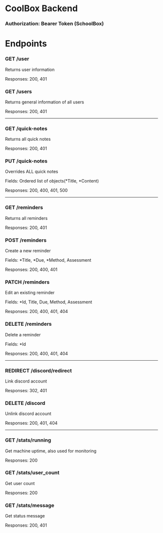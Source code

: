 # CoolBox Backend

### Authorization: Bearer Token (SchoolBox)
# Endpoints

### GET /user
Returns user information

Responses: 200, 401

### GET /users
Returns general information of all users

Responses: 200, 401

---

### GET /quick-notes
Returns all quick notes

Responses: 200, 401

### PUT /quick-notes
Overrides ALL quick notes

Fields: Ordered list of objects(*Title, *Content)

Responses: 200, 400, 401, 500

---

### GET /reminders
Returns all reminders

Responses: 200, 401

### POST /reminders
Create a new reminder

Fields: *Title, *Due, *Method, Assessment

Responses: 200, 400, 401

### PATCH /reminders
Edit an existing reminder

Fields: *Id, Title, Due, Method, Assessment

Responses: 200, 400, 401, 404


### DELETE /reminders
Delete a reminder

Fields: *Id

Responses: 200, 400, 401, 404

---

### REDIRECT /discord/redirect
Link discord account

Responses: 302, 401

### DELETE /discord
Unlink discord account

Responses: 200, 401, 404

---

### GET /stats/running
Get machine uptime, also used for monitoring

Responses: 200


### GET /stats/user_count
Get user count

Responses: 200


### GET /stats/message
Get status message

Responses: 200, 401
